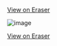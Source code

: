 [View on Eraser](https://app.eraser.io/workspace/srtYuk9xciXjH6IUKwJs)
<br>

![image](https://github.com/user-attachments/assets/35be1e3e-ea76-4d2c-af99-871221b1d11e)







[View on Eraser](https://app.eraser.io/workspace/srtYuk9xciXjH6IUKwJs)
<!-- https://gist.github.com/AhindraD/afd69e692dc165971a611bc3c1888656 -->
